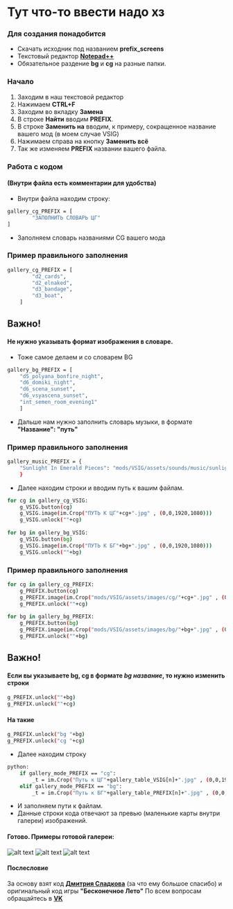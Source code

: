 # Тут что-то ввести надо хз


### Для создания понадобится

- Скачать исходник под названием **prefix_screens**
- Текстовый редактор [**Notepad++**](https://notepad-plus-plus.org/downloads/)
- Обязательное раздение **bg** и **cg** на разные папки.

### Начало
1. Заходим в наш текстовой редактор
2. Нажимаем **CTRL+F**
3. Заходим во вкладку **Замена**
4. В строке **Найти** вводим **PREFIX**. 
5. В строке **Заменить на** вводим, к примеру, сокращенное название вашего мод (в моем случае VSIG)
6. Нажимаем справа на кнопку **Заменить всё**
7. Так же изменяем **PREFIX** названии вашего файла.

### Работа с кодом
#### (Внутри файла есть комментарии для удобства)
* Внутри файла находим строку:
```sh
gallery_cg_PREFIX = [ 
        "ЗАПОЛНИТЬ СЛОВАРЬ ЦГ"
]
```
* Заполняем словарь названиями CG вашего мода
### Пример правильного заполнения
```sh
gallery_cg_PREFIX = [
        "d2_cards",
        "d2_elnaked",
        "d3_bandage",
        "d3_boat",
    ]
```
## Важно! 
#### Не нужно указывать формат изображения в словаре.
* Тоже самое делаем и со словарем BG
```sh
gallery_bg_PREFIX = [
    "d5_polyana_bonfire_night",
    "d6_domiki_night",
    "d6_scena_sunset",
    "d6_vsyascena_sunset",
    "int_semen_room_evening1"
    ]
```
* Дальше нам нужно заполнить словарь музыки, в формате **"Название": "путь"**
### Пример правильного заполнения
```sh
gallery_music_PREFIX = {
    "Sunlight In Emerald Pieces": "mods/VSIG/assets/sounds/music/sunlight_in_emerald_pieces.ogg"
    }
```
* Далее находим строки и вводим путь к вашим файлам.
```sh
for cg in gallery_cg_VSIG:
    g_VSIG.button(cg)
    g_VSIG.image(im.Crop("ПУТЬ К ЦГ"+cg+".jpg" , (0,0,1920,1080)))
    g_VSIG.unlock(""+cg)
    
for bg in gallery_bg_VSIG:
    g_VSIG.button(bg)
    g_VSIG.image(im.Crop("ПУТЬ К БГ"+bg+".jpg" , (0,0,1920,1080)))
    g_VSIG.unlock(""+bg)
```
### Пример правильного заполнения
```sh
for cg in gallery_cg_PREFIX:
    g_PREFIX.button(cg)
    g_PREFIX.image(im.Crop("mods/VSIG/assets/images/cg/"+cg+".jpg" , (0,0,1920,1080)))
    g_PREFIX.unlock(""+cg)
    
for bg in gallery_bg_PREFIX:
    g_PREFIX.button(bg)
    g_PREFIX.image(im.Crop("mods/VSIG/assets/images/bg/"+bg+".jpg" , (0,0,1920,1080)))
    g_PREFIX.unlock(""+bg)
```

## Важно! 
#### Если вы указываете bg, cg в формате _bg название_, то нужно изменить строки
```sh
g_PREFIX.unlock(""+bg)
g_PREFIX.unlock(""+cg)
```
#### На такие
```sh
g_PREFIX.unlock("bg "+bg)
g_PREFIX.unlock("cg "+cg)
```

* Далее находим строку
```sh
python:
    if gallery_mode_PREFIX == "cg":
        _t = im.Crop("Путь к ЦГ"+gallery_table_VSIG[n]+".jpg" , (0,0,1920,1080))
    elif gallery_mode_PREFIX == "bg":
        _t = im.Crop("Путь к БГ"+gallery_table_PREFIX[n]+".jpg" , (0,0,1920,1080))
```
* И заполняем пути к файлам.
* Данные строки кода отвечают за превью (маленькие карты внутри галереи) изображений.

#### Готово. Примеры готовой галереи:
![alt text](https://i.imgur.com/lOEmtOx.png)
![alt text](https://i.imgur.com/Yn2TYPO.png)
![alt text](https://i.imgur.com/0HlltDA.png)

#### Послесловие
За основу взят код [**Дмитрия Сладкова**](https://vk.com/sladkov2001) (за что ему большое спасибо) и оригинальный код игры **"Бесконечное Лето"**
По всем вопросам обращайтесь в [**VK**](https://vk.com/poslednyasmert)







